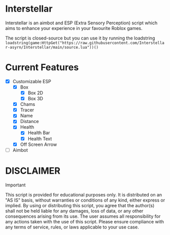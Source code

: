 # Interstellar
Interstellar is an aimbot and ESP (Extra Sensory Perception) script which aims to enhance your experience in your favourite Roblox games.

The script is closed-source but you can use it by running the loadstring `loadstring(game:HttpGet("https://raw.githubusercontent.com/Interstellar-asyrn/Interstellar/main/source.lua"))()`

# Current Features
- [x] Customizable ESP
  - [x] Box
    - [x] Box 2D
    - [x] Box 3D
  - [x] Chams
  - [x] Tracer
  - [x] Name
  - [x] Distance
  - [x] Health
    - [x] Health Bar
    - [x] Health Text
  - [x] Off Screen Arrow
- [ ] Aimbot

# DISCLAIMER
> [!IMPORTANT]
> This script is provided for educational purposes only. It is distributed on an "AS IS" basis, without warranties or conditions of any kind, either express or implied. By using or distributing this script, you agree that the author(s) shall not be held liable for any
> damages, loss of data, or any other consequences arising from its use. The user assumes all responsibility for any actions taken with the use of this script. Please ensure compliance with any terms of service, rules, or laws applicable to your use case.
